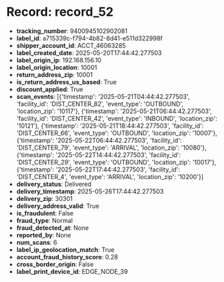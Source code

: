 # Record: record_52

- **tracking_number**: 9400945102902081
- **label_id**: a715339c-f794-4b82-8d41-e511d322998f
- **shipper_account_id**: ACCT_46063285
- **label_created_date**: 2025-05-20T17:44:42.277503
- **label_origin_ip**: 192.168.156.10
- **label_origin_location**: 10001
- **return_address_zip**: 10001
- **is_return_address_us_based**: True
- **discount_applied**: True
- **scan_events**: [{'timestamp': '2025-05-21T04:44:42.277503', 'facility_id': 'DIST_CENTER_82', 'event_type': 'OUTBOUND', 'location_zip': '10117'}, {'timestamp': '2025-05-21T06:44:42.277503', 'facility_id': 'DIST_CENTER_42', 'event_type': 'INBOUND', 'location_zip': '10121'}, {'timestamp': '2025-05-21T18:44:42.277503', 'facility_id': 'DIST_CENTER_66', 'event_type': 'OUTBOUND', 'location_zip': '10007'}, {'timestamp': '2025-05-22T06:44:42.277503', 'facility_id': 'DIST_CENTER_79', 'event_type': 'ARRIVAL', 'location_zip': '10080'}, {'timestamp': '2025-05-22T14:44:42.277503', 'facility_id': 'DIST_CENTER_29', 'event_type': 'OUTBOUND', 'location_zip': '10017'}, {'timestamp': '2025-05-22T17:44:42.277503', 'facility_id': 'DIST_CENTER_4', 'event_type': 'ARRIVAL', 'location_zip': '10200'}]
- **delivery_status**: Delivered
- **delivery_timestamp**: 2025-05-26T17:44:42.277503
- **delivery_zip**: 30301
- **delivery_address_valid**: True
- **is_fraudulent**: False
- **fraud_type**: Normal
- **fraud_detected_at**: None
- **reported_by**: None
- **num_scans**: 6
- **label_ip_geolocation_match**: True
- **account_fraud_history_score**: 0.28
- **cross_border_origin**: False
- **label_print_device_id**: EDGE_NODE_39